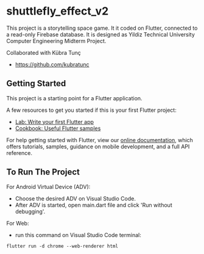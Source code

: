 # shuttlefly_effect_v2

This project is a storytelling space game. It it coded on Flutter, connected to a read-only Firebase database. It is designed as Yildiz Technical University Computer Engineering Midterm Project.

Collaborated with Kübra Tunç
- https://github.com/kubratunc

## Getting Started

This project is a starting point for a Flutter application.

A few resources to get you started if this is your first Flutter project:

- [Lab: Write your first Flutter app](https://flutter.dev/docs/get-started/codelab)
- [Cookbook: Useful Flutter samples](https://flutter.dev/docs/cookbook)

For help getting started with Flutter, view our
[online documentation](https://flutter.dev/docs), which offers tutorials,
samples, guidance on mobile development, and a full API reference.

## To Run The Project

For Android Virtual Device (ADV):
- Choose the desired ADV on Visual Studio Code.
- After ADV is started, open main.dart file and click 'Run without debugging'.

For Web:
- run this command on Visual Studio Code terminal:
```
flutter run -d chrome --web-renderer html
```
